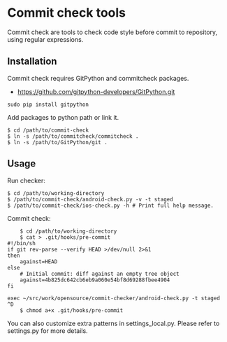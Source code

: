Commit check tools
==================

Commit check are tools to check code style before commit to repository,
using regular expressions.


Installation
------------

Commit check requires GitPython and commitcheck packages.

- https://github.com/gitpython-developers/GitPython.git

```
sudo pip install gitpython
```

Add packages to python path or link it.

    $ cd /path/to/commit-check
    $ ln -s /path/to/commitcheck/commitcheck .
    $ ln -s /path/to/GitPython/git .

Usage
-----

Run checker:

    $ cd /path/to/working-directory
    $ /path/to/commit-check/android-check.py -v -t staged
    $ /path/to/commit-check/ios-check.py -h # Print full help message.

Commit check:

```
    $ cd /path/to/working-directory
    $ cat > .git/hooks/pre-commit
#!/bin/sh
if git rev-parse --verify HEAD >/dev/null 2>&1
then
	against=HEAD
else
	# Initial commit: diff against an empty tree object
	against=4b825dc642cb6eb9a060e54bf8d69288fbee4904
fi

exec ~/src/work/opensource/commit-checker/android-check.py -t staged
^D
    $ chmod a+x .git/hooks/pre-commit
```

You can also customize extra patterns in settings_local.py. Please refer to
settings.py for more details.
